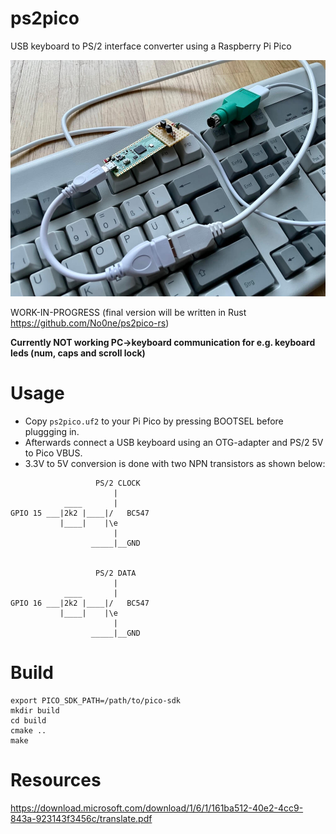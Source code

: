 # ps2pico
USB keyboard to PS/2 interface converter using a Raspberry Pi Pico

![Photo](https://raw.githubusercontent.com/No0ne/ps2pico/main/photo.jpg)

WORK-IN-PROGRESS
(final version will be written in Rust https://github.com/No0ne/ps2pico-rs)

**Currently NOT working PC->keyboard communication for e.g. keyboard leds (num, caps and scroll lock)**

# Usage
* Copy `ps2pico.uf2` to your Pi Pico by pressing BOOTSEL before pluggging in.
* Afterwards connect a USB keyboard using an OTG-adapter and PS/2 5V to Pico VBUS.
* 3.3V to 5V conversion is done with two NPN transistors as shown below:
```
                   PS/2 CLOCK
                       |
            ____       |
GPIO 15 ___|2k2 |____|/   BC547
           |____|    |\e
                       |
                  _____|__GND


                   PS/2 DATA
                       |
            ____       |
GPIO 16 ___|2k2 |____|/   BC547
           |____|    |\e
                       |
                  _____|__GND
```

# Build
```
export PICO_SDK_PATH=/path/to/pico-sdk
mkdir build
cd build
cmake ..
make
```

# Resources
https://download.microsoft.com/download/1/6/1/161ba512-40e2-4cc9-843a-923143f3456c/translate.pdf
